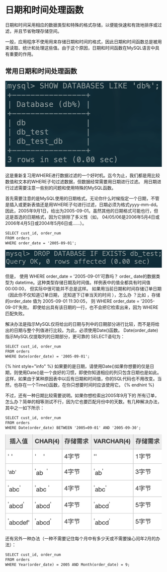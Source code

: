 # 日期和时间处理函数

日期和时间采用相应的数据类型和特殊的格式存储，以便能快速和有效地排序或过滤，并且节省物理存储空间。

一般，应用程序不使用用来存储日期和时间的格式，因此日期和时间函数总是被用来读取、统计和处理这些值。由于这个原因，日期和时间函数在MySQL语言中具有重要的作用。

## 常用日期和时间处理函数

![](../../.gitbook/assets/image%20%287%29.png)

这是重新复习用WHERE进行数据过滤的一个好时机。迄今为止，我们都是用比较数值和文本的WHERE子句过滤数据，但数据经常需要用日期进行过滤。 用日期进行过滤需要注意一些别的问题和使用特殊的MySQL函数。

首先需要注意的是MySQL使用的日期格式。无论你什么时候指定一个日期，不管是插入或更新表值还是用WHERE子句进行过滤，日期必须为格式yyyy-mm-dd。因此，2005年9月1日，给出为2005-09-01。虽然其他的日期格式可能也行，但这是首选的日期格式，因为它排除了多义性（如， 04/05/06是2006年5月4日或2006年4月5日或2004年5月6日或……）。

```text
SELECT cust_id, order_num
FROM orders
WHERE order_date = '2005-09-01';
```

![](../../.gitbook/assets/image%20%2815%29.png)

但是， 使用 WHERE order_date = '2005-09-01'可靠吗？ order_ date的数据类型为 datetime。这种类型存储日期及时间值。样例表中的值全都具有时间值00:00:00， 但实际中很可能并不总是这样。 如果用当前日期和时间存储订单日期（因此你不仅知道订单日期， 还知道下订单当天的时间 ），怎么办 ？比如 ，存储的order\_date 值为 2005-09-01 11:30:05， 则 WHERE order\_date = '2005-09-01'失败。 即使给出具有该日期的一行，也不会把它检索出来，因为 WHERE匹配失败。

解决办法是指示MySQL仅将给出的日期与列中的日期部分进行比较，而不是将给出的日期与整个列值进行比较。为此，必须使用Date\(\)函数。 Date\(order\_date\) 指示MySQL仅提取列的日期部分，更可靠的 SELECT语句为：

```text
SELECT cust_id, order_num
FROM orders
WHERE Date(order_date) = '2005-09-01';
```

{% hint style="info" %}
如果要的是日期，请使用Date\(\)如果你想要的仅是日期，则使用Date\(\)是一个良好的习惯，即使你知道相应的列只包含日期也是如此。这样，如果由于某种原因表中以后有日期和时间值，你的SQL代码也不用改变。当然，也存在一个Time\(\)函数，在你只想要时间时应该使用它。
{% endhint %}

不过，还有一种日期比较需要说明。如果你想检索出2005年9月下的 所有订单，怎么办？简单的相等测试不行，因为它也要匹配月份中的天数。有几种解决办法，其中之一如下所示：

```text
SELECT cust_id, order_num
FROM orders
WHERE Date(order_date) BETWEEN '2005=09-01' AND '2005-09-30';
```

![](../../.gitbook/assets/image%20%28112%29.png)

还有另外一种办法（一种不需要记住每个月中有多少天或不需要操心闰年2月的办法）：

```text
SELECT cust_id, order_num
FROM orders
WHERE Year(order_date) = 2005 AND Month(order_date) = 9;
```

